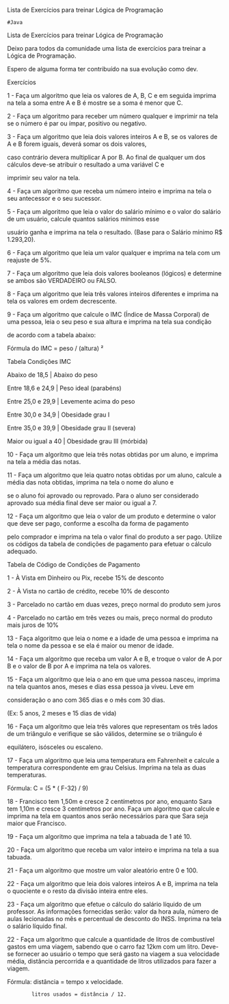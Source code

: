 Lista de Exercícios para treinar Lógica de Programação

    #Java

Lista de Exercícios para treinar Lógica de Programação

Deixo para todos da comunidade uma lista de exercícios para treinar a Lógica de Programação.

Espero de alguma forma ter contribuído na sua evolução como dev.

Exercícios

1 - Faça um algoritmo que leia os valores de A, B, C e em seguida imprima na tela a soma entre A e B é mostre se a soma
é menor que C.

2 - Faça um algoritmo para receber um número qualquer e imprimir na tela se o número é par ou ímpar, positivo ou
negativo.

3 - Faça um algoritmo que leia dois valores inteiros A e B, se os valores de A e B forem iguais, deverá somar os dois
valores,

caso contrário devera multiplicar A por B. Ao final de qualquer um dos cálculos deve-se atribuir o resultado a uma
variável C e

imprimir seu valor na tela.

4 - Faça um algoritmo que receba um número inteiro e imprima na tela o seu antecessor e o seu sucessor.

5 - Faça um algoritmo que leia o valor do salário mínimo e o valor do salário de um usuário, calcule quantos salários
mínimos esse

usuário ganha e imprima na tela o resultado. (Base para o Salário mínimo R$ 1.293,20).

6 - Faça um algoritmo que leia um valor qualquer e imprima na tela com um reajuste de 5%.

7 - Faça um algoritmo que leia dois valores booleanos (lógicos) e determine se ambos são VERDADEIRO ou FALSO.

8 - Faça um algoritmo que leia três valores inteiros diferentes e imprima na tela os valores em ordem decrescente.

9 - Faça um algoritmo que calcule o IMC (Índice de Massa Corporal) de uma pessoa, leia o seu peso e sua altura e imprima
na tela sua condição

de acordo com a tabela abaixo:

Fórmula do IMC = peso / (altura) ²

Tabela Condições IMC

Abaixo de 18,5 | Abaixo do peso

Entre 18,6 e 24,9 | Peso ideal (parabéns)

Entre 25,0 e 29,9 | Levemente acima do peso

Entre 30,0 e 34,9 | Obesidade grau I

Entre 35,0 e 39,9 | Obesidade grau II (severa)

Maior ou igual a 40 | Obesidade grau III (mórbida)

10 - Faça um algoritmo que leia três notas obtidas por um aluno, e imprima na tela a média das notas.

11 - Faça um algoritmo que leia quatro notas obtidas por um aluno, calcule a média das nota obtidas, imprima na tela o
nome do aluno e

se o aluno foi aprovado ou reprovado. Para o aluno ser considerado aprovado sua média final deve ser maior ou igual a 7.

12 - Faça um algoritmo que leia o valor de um produto e determine o valor que deve ser pago, conforme a escolha da forma
de pagamento

pelo comprador e imprima na tela o valor final do produto a ser pago. Utilize os códigos da tabela de condições de
pagamento para efetuar o cálculo adequado.

Tabela de Código de Condições de Pagamento

1 - À Vista em Dinheiro ou Pix, recebe 15% de desconto

2 - À Vista no cartão de crédito, recebe 10% de desconto

3 - Parcelado no cartão em duas vezes, preço normal do produto sem juros

4 - Parcelado no cartão em três vezes ou mais, preço normal do produto mais juros de 10%

13 - Faça algoritmo que leia o nome e a idade de uma pessoa e imprima na tela o nome da pessoa e se ela é maior ou menor
de idade.

14 - Faça um algoritmo que receba um valor A e B, e troque o valor de A por B e o valor de B por A e imprima na tela os
valores.

15 - Faça um algoritmo que leia o ano em que uma pessoa nasceu, imprima na tela quantos anos, meses e dias essa pessoa
ja viveu. Leve em

consideração o ano com 365 dias e o mês com 30 dias.

(Ex: 5 anos, 2 meses e 15 dias de vida)

16 - Faça um algoritmo que leia três valores que representam os três lados de um triângulo e verifique se são válidos,
determine se o triângulo é

equilátero, isósceles ou escaleno.

17 - Faça um algoritmo que leia uma temperatura em Fahrenheit e calcule a temperatura correspondente em grau Celsius.
Imprima na tela as duas temperaturas.

Fórmula: C = (5 * ( F-32) / 9)

18 - Francisco tem 1,50m e cresce 2 centímetros por ano, enquanto Sara tem 1,10m e cresce 3 centímetros por ano. Faça um
algoritmo que calcule e imprima na tela em quantos anos serão necessários para que Sara seja maior que Francisco.

19 - Faça um algoritmo que imprima na tela a tabuada de 1 até 10.

20 - Faça um algoritmo que receba um valor inteiro e imprima na tela a sua tabuada.

21 - Faça um algoritmo que mostre um valor aleatório entre 0 e 100.

22 - Faça um algoritmo que leia dois valores inteiros A e B, imprima na tela o quociente e o resto da divisão inteira
entre eles.

23 - Faça um algoritmo que efetue o cálculo do salário líquido de um professor. As informações fornecidas serão: valor
da hora aula, número de aulas lecionadas no mês e percentual de desconto do INSS. Imprima na tela o salário líquido
final.

22 - Faça um algoritmo que calcule a quantidade de litros de combustível gastos em uma viagem, sabendo que o carro faz
12km com um litro. Deve-se fornecer ao usuário o tempo que será gasto na viagem a sua velocidade média, distância
percorrida e a quantidade de litros utilizados para fazer a viagem.

Fórmula: distância = tempo x velocidade.

            litros usados = distância / 12.